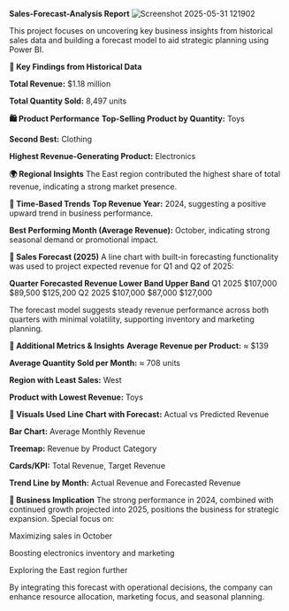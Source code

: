 **Sales-Forecast-Analysis Report**
![Screenshot 2025-05-31 121902](https://github.com/user-attachments/assets/007c6a18-3c26-4501-85be-91b43c883b22)


This project focuses on uncovering key business insights from historical sales data and building a forecast model to aid strategic planning using Power BI.

**🔹 Key Findings from Historical Data**

**Total Revenue:** $1.18 million

**Total Quantity Sold:** 8,497 units

**🛍️ Product Performance**
**Top-Selling Product by Quantity:** Toys

**Second Best:** Clothing

**Highest Revenue-Generating Product:** Electronics

**🌍 Regional Insights**
The East region contributed the highest share of total revenue, indicating a strong market presence.

**📆 Time-Based Trends**
**Top Revenue Year:** 2024, suggesting a positive upward trend in business performance.

**Best Performing Month (Average Revenue):** October, indicating strong seasonal demand or promotional impact.

**🔹 Sales Forecast (2025)**
A line chart with built-in forecasting functionality was used to project expected revenue for Q1 and Q2 of 2025:

**Quarter	Forecasted Revenue	Lower Band	Upper Band**
Q1 2025	$107,000	$89,500	$125,200
Q2 2025	$107,000	$87,000	$127,000

The forecast model suggests steady revenue performance across both quarters with minimal volatility, supporting inventory and marketing planning.

**🔹 Additional Metrics & Insights**
**Average Revenue per Product:** ≈ $139

**Average Quantity Sold per Month:** ≈ 708 units

**Region with Least Sales:** West

**Product with Lowest Revenue:** Toys

**📌 Visuals Used**
**Line Chart with Forecast:** Actual vs Predicted Revenue

**Bar Chart:** Average Monthly Revenue

**Treemap:** Revenue by Product Category

**Cards/KPI:** Total Revenue, Target Revenue

**Trend Line by Month:** Actual Revenue and Forecasted Revenue

**🎯 Business Implication**
The strong performance in 2024, combined with continued growth projected into 2025, positions the business for strategic expansion. Special focus on:

Maximizing sales in October

Boosting electronics inventory and marketing

Exploring the East region further


By integrating this forecast with operational decisions, the company can enhance resource allocation, marketing focus, and seasonal planning.
